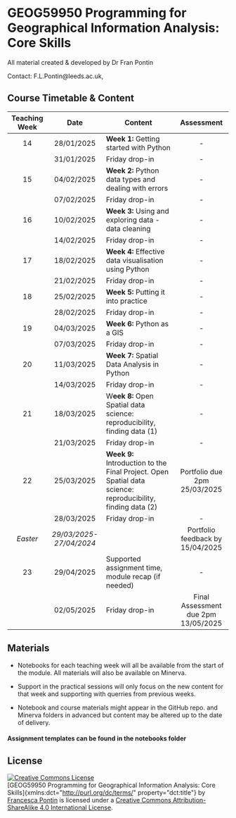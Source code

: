 # GEOG59950 Programming for Geographical Information Analysis: Core Skills

All material created & developed by Dr Fran Pontin

Contact: F.L.Pontin\@leeds.ac.uk,

## Course Timetable & Content

| **Teaching Week** | **Date** | **Content** | **Assessment** |
|:---------:|:-----------:|----------------------------------|:---------------------:|
| 14 | 28/01/2025 | **Week 1:** Getting started with Python | \- |
|  | 31/01/2025 | Friday drop-in | \- |
| 15 | 04/02/2025 | **Week 2:** Python data types and dealing with errors | \- |
|  | 07/02/2025 | Friday drop-in | \- |
| 16 | 10/02/2025 | **Week 3:** Using and exploring data - data cleaning | \- |
|  | 14/02/2025 | Friday drop-in | \- |
| 17 | 18/02/2025 | **Week 4:** Effective data visualisation using Python | \- |
|  | 21/02/2025 | Friday drop-in | \- |
| 18 | 25/02/2025 | **Week 5:** Putting it into practice | \- |
|  | 28/02/2025 | Friday drop-in | \- |
| 19 | 04/03/2025 | **Week 6:** Python as a GIS | \- |
|  | 07/03/2025 | Friday drop-in | \- |
| 20 | 11/03/2025 | **Week 7:** Spatial Data Analysis in Python | \- |
|  | 14/03/2025 | Friday drop-in | \- |
| 21 | 18/03/2025 | W**eek 8:** Open Spatial data science: reproducibility, finding data (1) | \- |
|  | 21/03/2025 | Friday drop-in | \- |
| 22 | 25/03/2025 | **Week 9:** Introduction to the Final Project. Open Spatial data science: reproducibility, finding data (2) | Portfolio due 2pm 25/03/2025 |
|  | 28/03/2025 | Friday drop-in | \- |
| *Easter* | *29/03/2025-27/04/2024* |  | Portfolio feedback by 15/04/2025 |
| 23 | 29/04/2025 | Supported assignment time, module recap (if needed) | \- |
|  | 02/05/2025 | Friday drop-in | Final Assessment due 2pm 13/05/2025 |

## Materials

-   Notebooks for each teaching week will all be available from the start of the module. All materials will also be available on Minerva.

-   Support in the practical sessions will only focus on the new content for that week and supporting with querries from previous weeks.

-   Notebook and course materials might appear in the GitHub repo. and Minerva folders in advanced but content may be altered up to the date of delivery.

#### Assignment templates can be found in the notebooks folder

## License

<a rel="license" href="http://creativecommons.org/licenses/by-sa/4.0/"><img src="https://i.creativecommons.org/l/by-sa/4.0/88x31.png" alt="Creative Commons License" style="border-width:0"/></a><br />[GEOG59950 Programming for Geographical Information Analysis: Core Skills]{xmlns:dct="http://purl.org/dc/terms/" property="dct:title"} by <a xmlns:cc="http://creativecommons.org/ns#" href="https://orcid.org/0000-0002-7143-8718" property="cc:attributionName" rel="cc:attributionURL">Francesca Pontin</a> is licensed under a <a rel="license" href="http://creativecommons.org/licenses/by-sa/4.0/">Creative Commons Attribution-ShareAlike 4.0 International License</a>.